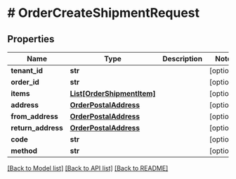 # # OrderCreateShipmentRequest


## Properties 


Name | Type | Description | Notes
------------ | ------------- | ------------- | -------------
**tenant_id**| **str** |   | [optional]
**order_id**| **str** |   | [optional]
**items**| [**List[OrderShipmentItem]**](OrderShipmentItem.md) |   | [optional]
**address**| [**OrderPostalAddress**](OrderPostalAddress.md) |   | [optional]
**from_address**| [**OrderPostalAddress**](OrderPostalAddress.md) |   | [optional]
**return_address**| [**OrderPostalAddress**](OrderPostalAddress.md) |   | [optional]
**code**| **str** |   | [optional]
**method**| **str** |   | [optional]


[[Back to Model list]](../../README.md#models) [[Back to API list]](../../README.md#endpoints) [[Back to README]](../../README.md)

